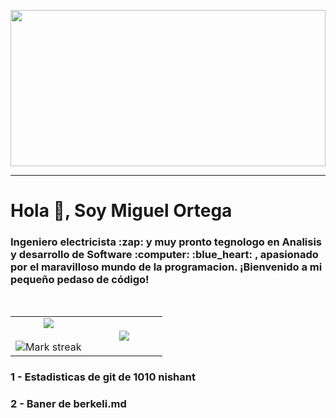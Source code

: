 <p align="left">
  <img src="https://github.com/KhadaJhiin/KhadaJhiin/assets/88953367/79d64a3f-0b25-4cc6-8ab3-002d80fff0f5" height="250" width="100%" />
</p>

------------------
<h1 align="left">Hola 👋, Soy Miguel Ortega </h1>

<h3 align="left">Ingeniero electricista :zap: y muy pronto tegnologo en Analisis y desarrollo de Software :computer: :blue_heart: , apasionado por el maravilloso mundo de la programacion. ¡Bienvenido a mi pequeño pedaso de código!</h3>
&emsp;

<!--- stats & Trophy (start) -->
<p align="center">
  <!--- stats (start) -->
<table align="center">
<tr border="none">
<td width="50%" align="center">
  
  <img  align="center"  src="https://github-readme-stats.vercel.app/api?username=KhadaJhiin&theme=dark&show_icons=true&count_private=true" />
  <br></br>
  <img  title="🔥 Get streak stats for your profile at git.io/streak-stats" alt="Mark streak" src="https://github-readme-streak-stats.herokuapp.com/?user=KhadaJhiin&theme=dark&hide_border=false" /> 
</td>

<td width="50%" align="center">

  <img  align="center"  src="https://github-readme-stats.anuraghazra1.vercel.app/api/top-langs/?username=KhadaJhiin&theme=dark&hide_border=false&no-bg=true&no-frame=true&langs_count=10"/>
  
  </td>
</tr>
</table>



### 1 - Estadisticas de git de 1010 nishant
### 2 - Baner de  berkeli.md
